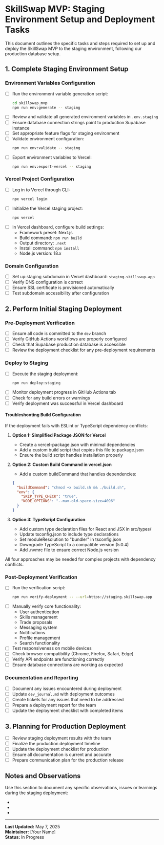 # SkillSwap MVP: Staging Environment Setup and Deployment Tasks

This document outlines the specific tasks and steps required to set up and deploy the SkillSwap MVP to the staging environment, following our production database setup.

## 1. Complete Staging Environment Setup

### Environment Variables Configuration
- [ ] Run the environment variable generation script:
  ```bash
  cd skillswap_mvp
  npm run env:generate -- staging
  ```
- [ ] Review and validate all generated environment variables in `.env.staging`
- [ ] Ensure database connection strings point to production Supabase instance
- [ ] Set appropriate feature flags for staging environment
- [ ] Validate environment configuration:
  ```bash
  npm run env:validate -- staging
  ```
- [ ] Export environment variables to Vercel:
  ```bash
  npm run env:export-vercel -- staging
  ```

### Vercel Project Configuration
- [ ] Log in to Vercel through CLI:
  ```bash
  npx vercel login
  ```
- [ ] Initialize the Vercel staging project:
  ```bash
  npx vercel
  ```
- [ ] In Vercel dashboard, configure build settings:
  - Framework preset: Next.js
  - Build command: `npm run build`
  - Output directory: `.next`
  - Install command: `npm install`
  - Node.js version: 18.x

### Domain Configuration
- [ ] Set up staging subdomain in Vercel dashboard: `staging.skillswap.app`
- [ ] Verify DNS configuration is correct
- [ ] Ensure SSL certificate is provisioned automatically
- [ ] Test subdomain accessibility after configuration

## 2. Perform Initial Staging Deployment

### Pre-Deployment Verification
- [ ] Ensure all code is committed to the `dev` branch
- [ ] Verify GitHub Actions workflows are properly configured
- [ ] Check that Supabase production database is accessible
- [ ] Review the deployment checklist for any pre-deployment requirements

### Deploy to Staging
- [ ] Execute the staging deployment:
  ```bash
  npm run deploy:staging
  ```
- [ ] Monitor deployment progress in GitHub Actions tab
- [ ] Check for any build errors or warnings
- [ ] Verify deployment was successful in Vercel dashboard

#### Troubleshooting Build Configuration
If the deployment fails with ESLint or TypeScript dependency conflicts:

1. **Option 1: Simplified Package JSON for Vercel**
   - Create a vercel-package.json with minimal dependencies
   - Add a custom build script that copies this file to package.json
   - Ensure the build script handles installation properly
   
2. **Option 2: Custom Build Command in vercel.json**
   - Add a custom buildCommand that handles dependencies:
   ```json
   {
     "buildCommand": "chmod +x build.sh && ./build.sh",
     "env": {
       "SKIP_TYPE_CHECK": "true",
       "NODE_OPTIONS": "--max-old-space-size=4096"
     }
   }
   ```

3. **Option 3: TypeScript Configuration**
   - Add custom type declaration files for React and JSX in src/types/
   - Update tsconfig.json to include type declarations
   - Set moduleResolution to "bundler" in tsconfig.json
   - Downgrade TypeScript to a compatible version (5.0.4)
   - Add .nvmrc file to ensure correct Node.js version

All four approaches may be needed for complex projects with dependency conflicts.

### Post-Deployment Verification
- [ ] Run the verification script:
  ```bash
  npm run verify-deployment -- --url=https://staging.skillswap.app
  ```
- [ ] Manually verify core functionality:
  - User authentication
  - Skills management
  - Trade proposals
  - Messaging system
  - Notifications
  - Profile management
  - Search functionality
- [ ] Test responsiveness on mobile devices
- [ ] Check browser compatibility (Chrome, Firefox, Safari, Edge)
- [ ] Verify API endpoints are functioning correctly
- [ ] Ensure database connections are working as expected

### Documentation and Reporting
- [ ] Document any issues encountered during deployment
- [ ] Update `dev_journal.md` with deployment outcomes
- [ ] Create tickets for any issues that need to be addressed
- [ ] Prepare a deployment report for the team
- [ ] Update the deployment checklist with completed items

## 3. Planning for Production Deployment

- [ ] Review staging deployment results with the team
- [ ] Finalize the production deployment timeline
- [ ] Update the deployment checklist for production
- [ ] Ensure all documentation is current and accurate
- [ ] Prepare communication plan for the production release

## Notes and Observations

Use this section to document any specific observations, issues or learnings during the staging deployment:

-
-
-

---

**Last Updated:** May 7, 2025  
**Maintainer:** [Your Name]  
**Status:** In Progress
